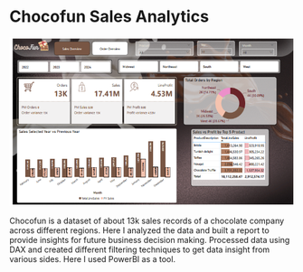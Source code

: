 # Chocofun Sales Analytics

<img src="https://github.com/mustanjid/Learning-based-data-analytics-project/blob/main/snapshot.png?raw=true" height="300px" />

Chocofun is a dataset of about 13k sales records of a chocolate company across different regions. Here I analyzed the data and built a report to provide insights for future business decision making. Processed data using DAX and created different filtering techniques to get data insight from various sides. Here I used PowerBI as a tool.
